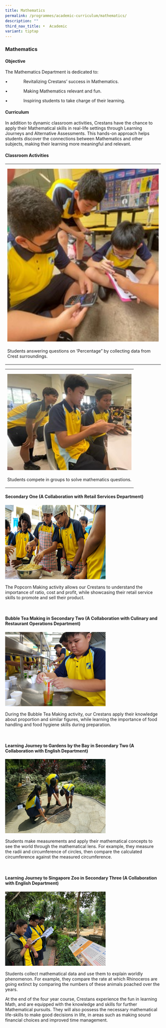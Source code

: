 ```yaml
---
title: Mathematics
permalink: /programmes/academic-curriculum/mathematics/
description: ""
third_nav_title: •	Academic
variant: tiptap
---
```

<h3>Mathematics</h3>
<h4>Objective</h4>
<p>The Mathematics Department is dedicated to:</p>
<p>•&nbsp;&nbsp;&nbsp;&nbsp;&nbsp;&nbsp;&nbsp;&nbsp;&nbsp;&nbsp;&nbsp;&nbsp;
Revitalizing Crestans’ success in Mathematics.</p>
<p>•&nbsp;&nbsp;&nbsp;&nbsp;&nbsp;&nbsp;&nbsp;&nbsp;&nbsp;&nbsp;&nbsp;&nbsp;
Making Mathematics relevant and fun.</p>
<p>•&nbsp;&nbsp;&nbsp;&nbsp;&nbsp;&nbsp;&nbsp;&nbsp;&nbsp;&nbsp;&nbsp;&nbsp;
Inspiring students to take charge of their learning.</p>
<h4>Curriculum</h4>
<p>In addition to dynamic classroom activities, Crestans have the chance
to apply their Mathematical skills in real-life settings through Learning
Journeys and Alternative Assessments. This hands-on approach helps students
discover the connections between Mathematics and other subjects, making
their learning more meaningful and relevant.</p>
<p></p>
<h4>Classroom Activities</h4>
<table style="minWidth: 25px">
<colgroup>
<col>
</colgroup>
<tbody>
<tr>
<td rowspan="1" colspan="1">
<p></p>
<div class="isomer-image-wrapper">
<img style="width: 100%" height="auto" width="100%" alt="" src="/images/Curriculum/math1.jpg">
</div>
</td>
</tr>
<tr>
<td rowspan="1" colspan="1">
<p>Students answering questions on ‘Percentage” by collecting data from Crest
surroundings.</p>
</td>
</tr>
</tbody>
</table>
<table style="minWidth: 25px">
<colgroup>
<col>
</colgroup>
<tbody>
<tr>
<td rowspan="1" colspan="1">
<p></p>
<div class="isomer-image-wrapper">
<img style="width: 100%" height="auto" width="100%" alt="" src="/images/Curriculum/math2.jpg">
</div>
</td>
</tr>
<tr>
<td rowspan="1" colspan="1">
<p>Students compete in groups to solve mathematics questions.</p>
</td>
</tr>
</tbody>
</table>
<h4>Secondary One (A Collaboration with Retail Services Department)</h4>
<div class="isomer-image-wrapper">
<img style="width:325px;height:240px;margin-right:25px;" height="auto" width="100%" src="/images/m1.jpg">
</div>
<p>The Popcorn Making activity allows our Crestans to understand the importance
of ratio, cost and profit, while showcasing their retail service skills
to promote and sell their product.</p>
<p>
<br>
</p>
<h4>Bubble Tea Making in Secondary Two (A Collaboration with Culinary and Restaurant Operations Department)</h4>
<div class="isomer-image-wrapper">
<img style="width:325px;height:240px;margin-right:25px;" height="auto" width="100%" src="/images/m2.jpg">
</div>
<p>During the Bubble Tea Making activity, our Crestans apply their knowledge
about proportion and similar figures, while learning the importance of
food handling and food hygiene skills during preparation.</p>
<p>
<br>
</p>
<h4>Learning Journey to Gardens by the Bay in Secondary Two (A Collaboration with English Department)</h4>
<div class="isomer-image-wrapper">
<img style="width:325px;height:240px;margin-right:25px;" height="auto" width="100%" src="/images/m3.jpg">
</div>
<p>Students make measurements and apply their mathematical concepts to see
the world through the mathematical lens. For example, they measure the
radii and circumference of circles, then compare the calculated circumference
against the measured circumference.</p>
<p>
<br>
</p>
<h4>Learning Journey to Singapore Zoo in Secondary Three (A Collaboration with English Department)</h4>
<div class="isomer-image-wrapper">
<img style="width:325px;height:240px;margin-right:25px;" height="auto" width="100%" src="/images/m4.jpg">
</div>
<p>Students collect mathematical data and use them to explain worldly phenomenon.
For example, they compare the rate at which Rhinoceros are going extinct
by comparing the numbers of these animals poached over the years.&nbsp;</p>
<p>At the end of the four year course, Crestans experience the fun in learning
Math, and are equipped with the knowledge and skills for further Mathematical
pursuits. They will also possess the necessary mathematical life-skills
to make good decisions in life, in areas such as making sound financial
choices and improved time management.</p>